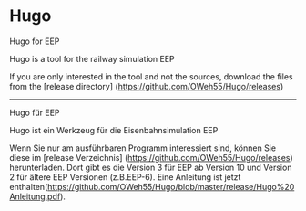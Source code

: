 # Hugo
Hugo for EEP

Hugo is a tool for the railway simulation EEP

If you are only interested in the tool and not the sources, 
download the files from the [release directory]
(https://github.com/OWeh55/Hugo/releases)

-------------------------------------------------------
Hugo für EEP

Hugo ist ein Werkzeug für die Eisenbahnsimulation EEP

Wenn Sie nur am ausführbaren Programm interessiert sind, können
Sie diese im [release Verzeichnis]
(https://github.com/OWeh55/Hugo/releases) herunterladen.
Dort gibt es die Version 3 für EEP ab Version 10 und Version 2 für ältere EEP Versionen (z.B.EEP-6).
Eine Anleitung ist jetzt enthalten(https://github.com/OWeh55/Hugo/blob/master/release/Hugo%20Anleitung.pdf).
